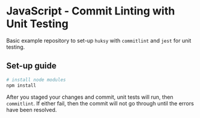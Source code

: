 # JavaScript - Commit Linting with Unit Testing

Basic example repository to set-up `huksy` with `commitlint` and `jest` for unit testing.

## Set-up guide

```bash
# install node modules
npm install
```

After you staged your changes and commit, unit tests will run, then `commitlint`. If either fail, then the commit will not go through until the errors have been resolved.
